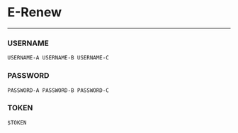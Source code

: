 # E-Renew

---



### USERNAME
```
USERNAME-A USERNAME-B USERNAME-C
```
### PASSWORD
```
PASSWORD-A PASSWORD-B PASSWORD-C
```

### TOKEN
```
$TOKEN
```